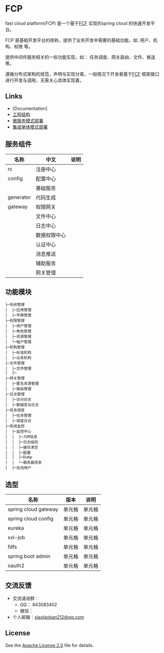 # FCP
 fast cloud platform(FCP) 是一个基于[FCF](https://github.com/hlg212/FCF) 实现的spring cloud 的快速开发平台。

 FCP 是基础开发平台的统称，提供了业务开发中需要的基础功能，如: 用户、机构、权限 等。 

 提供中间件服务相关的一些功能实现，如： 任务调度、网关路由、文件、推送 等。

 遵循分布式架构的规范，声明与实现分离，一般情况下开发者基于[FCF](https://github.com/hlg212/FCF) 框架接口进行开发与调用，无需关心具体实现着。

 ## Links

- [Documentation]
- [工程结构](https://github.com/hlg212/FCP/tree/master/docs/directory_structure.md)
- [微服务模式部署](https://github.com/hlg212/fcf-examples)
- [集成单体模式部署](https://github.com/hlg212/FCP)

## 服务组件
|  名称   | 中文  |  说明  |
|  ----  | ----  | ----  |
| rc  | 注册中心 |  |
| config  | 配置中心 |  |
|   | 基础服务 |  |
| generator  | 代码生成 |  |
| gateway  | 权限网关 |  |
|   | 文件中心 |  |
|   | 日志中心 |  |
|   | 数据权限中心 |  |
|   | 认证中心 |  |
|   | 消息推送 |  |
|   | 辅助服务 |  |
|   | 网关管理 |  |

## 功能模块
```
├─系统管理
│  ├─应用管理
│  ├─字典管理
├─权限管理
│  ├─用户管理
│  ├─角色管理
│  ├─资源管理
│  └─租户管理
├─机构管理
│  ├─标准机构
│  ├─业务机构
├─文件管理
│  ├─文件管理
│  ├─
├─网关管理
│  ├─匿名资源管理
│  ├─路由管理
├─日志管理
│  ├─访问日志
│  ├─数据变动日志
├─任务调度
│  ├─任务管理
│  ├─调度日志
├─系统监控
│  ├─监控中心
│  │  ├─JVM信息
│  │  ├─日志级别
│  │  ├─缓存清空
│  │  ├─配置
│  │  ├─Dump
│  │  └─服务器信息
│  ├─在线用户
```

## 选型
|  名称   | 版本  |  说明  |
|  ----  | ----  | ----  |
| spring cloud gateway  | 单元格 | 单元格 |
| spring cloud config  | 单元格 | 单元格 |
| eureka  | 单元格 | 单元格 |
| xxl-job  | 单元格 | 单元格 |
| fdfs  | 单元格 | 单元格 |
| spring boot admin  | 单元格 | 单元格 |
| oauth2  | 单元格 | 单元格 |

## 交流反馈
* 交流请进群：
	* QQ： 643083402
	* 微信：
* 个人邮箱：xiaolaoban212@qq.com

## License

See the [Apache License 2.0](http://www.apache.org/licenses/LICENSE-2.0) file for details.